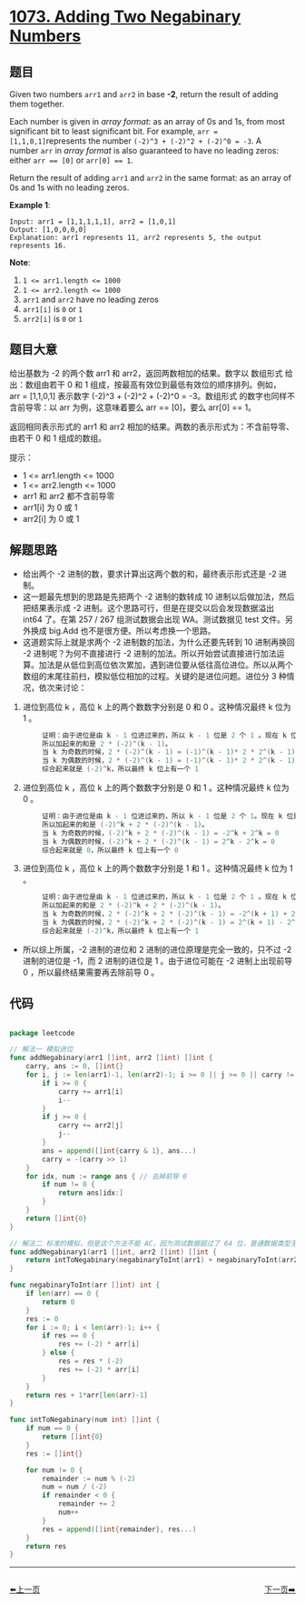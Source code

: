# [1073. Adding Two Negabinary Numbers](https://leetcode.com/problems/adding-two-negabinary-numbers/)


## 题目

Given two numbers `arr1` and `arr2` in base **-2**, return the result of adding them together.

Each number is given in *array format*: as an array of 0s and 1s, from most significant bit to least significant bit. For example, `arr = [1,1,0,1]`represents the number `(-2)^3 + (-2)^2 + (-2)^0 = -3`. A number `arr` in *array format* is also guaranteed to have no leading zeros: either `arr == [0]` or `arr[0] == 1`.

Return the result of adding `arr1` and `arr2` in the same format: as an array of 0s and 1s with no leading zeros.

**Example 1**:

    Input: arr1 = [1,1,1,1,1], arr2 = [1,0,1]
    Output: [1,0,0,0,0]
    Explanation: arr1 represents 11, arr2 represents 5, the output represents 16.

**Note**:

1. `1 <= arr1.length <= 1000`
2. `1 <= arr2.length <= 1000`
3. `arr1` and `arr2` have no leading zeros
4. `arr1[i]` is `0` or `1`
5. `arr2[i]` is `0` or `1`


## 题目大意

给出基数为 -2 的两个数 arr1 和 arr2，返回两数相加的结果。数字以 数组形式 给出：数组由若干 0 和 1 组成，按最高有效位到最低有效位的顺序排列。例如，arr = [1,1,0,1] 表示数字 (-2)^3 + (-2)^2 + (-2)^0 = -3。数组形式 的数字也同样不含前导零：以 arr 为例，这意味着要么 arr == [0]，要么 arr[0] == 1。

返回相同表示形式的 arr1 和 arr2 相加的结果。两数的表示形式为：不含前导零、由若干 0 和 1 组成的数组。

提示：

- 1 <= arr1.length <= 1000
- 1 <= arr2.length <= 1000
- arr1 和 arr2 都不含前导零
- arr1[i] 为 0 或 1
- arr2[i] 为 0 或 1



## 解题思路

- 给出两个 -2 进制的数，要求计算出这两个数的和，最终表示形式还是 -2 进制。
- 这一题最先想到的思路是先把两个 -2 进制的数转成 10 进制以后做加法，然后把结果表示成 -2 进制。这个思路可行，但是在提交以后会发现数据溢出 int64 了。在第 257 / 267 组测试数据会出现 WA。测试数据见 test 文件。另外换成 big.Add 也不是很方便。所以考虑换一个思路。
- 这道题实际上就是求两个 -2 进制数的加法，为什么还要先转到 10 进制再换回 -2 进制呢？为何不直接进行 -2 进制的加法。所以开始尝试直接进行加法运算。加法是从低位到高位依次累加，遇到进位要从低往高位进位。所以从两个数组的末尾往前扫，模拟低位相加的过程。关键的是进位问题。进位分 3 种情况，依次来讨论：

1. 进位到高位 k ，高位 k 上的两个数数字分别是 0 和 0 。这种情况最终 k 位为 1 。
```c
        证明：由于进位是由 k - 1 位进过来的，所以 k - 1 位是 2 个 1 。现在 k 位是 2 个 0，
        所以加起来的和是 2 * (-2)^(k - 1)。
        当 k 为奇数的时候，2 * (-2)^(k - 1) = (-1)^(k - 1)* 2 * 2^(k - 1) = 2^k
        当 k 为偶数的时候，2 * (-2)^(k - 1) = (-1)^(k - 1)* 2 * 2^(k - 1) = -2^k
        综合起来就是 (-2)^k，所以最终 k 位上有一个 1
```
2. 进位到高位 k ，高位 k 上的两个数数字分别是 0 和 1 。这种情况最终 k 位为 0 。
```c
        证明：由于进位是由 k - 1 位进过来的，所以 k - 1 位是 2 个 1。现在 k 位是 1 个 0 和 1 个 1,
        所以加起来的和是 (-2)^k + 2 * (-2)^(k - 1)。
        当 k 为奇数的时候，(-2)^k + 2 * (-2)^(k - 1) = -2^k + 2^k = 0
        当 k 为偶数的时候，(-2)^k + 2 * (-2)^(k - 1) = 2^k - 2^k = 0
        综合起来就是 0，所以最终 k 位上有一个 0
```
3. 进位到高位 k ，高位 k 上的两个数数字分别是 1 和 1 。这种情况最终 k 位为 1 。
```c
        证明：由于进位是由 k - 1 位进过来的，所以 k - 1 位是 2 个 1 。现在 k 位是 2 个 1，
        所以加起来的和是 2 * (-2)^k + 2 * (-2)^(k - 1)。
        当 k 为奇数的时候，2 * (-2)^k + 2 * (-2)^(k - 1) = -2^(k + 1) + 2^k = 2^k*(1 - 2) = -2^k
        当 k 为偶数的时候，2 * (-2)^k + 2 * (-2)^(k - 1) = 2^(k + 1) - 2^k = 2^k*(2 - 1) = 2^k
        综合起来就是 (-2)^k，所以最终 k 位上有一个 1
```

- 所以综上所属，-2 进制的进位和 2 进制的进位原理是完全一致的，只不过 -2 进制的进位是 -1，而 2 进制的进位是 1 。由于进位可能在 -2 进制上出现前导 0 ，所以最终结果需要再去除前导 0 。



## 代码

```go

package leetcode

// 解法一 模拟进位
func addNegabinary(arr1 []int, arr2 []int) []int {
	carry, ans := 0, []int{}
	for i, j := len(arr1)-1, len(arr2)-1; i >= 0 || j >= 0 || carry != 0; {
		if i >= 0 {
			carry += arr1[i]
			i--
		}
		if j >= 0 {
			carry += arr2[j]
			j--
		}
		ans = append([]int{carry & 1}, ans...)
		carry = -(carry >> 1)
	}
	for idx, num := range ans { // 去掉前导 0
		if num != 0 {
			return ans[idx:]
		}
	}
	return []int{0}
}

// 解法二 标准的模拟，但是这个方法不能 AC，因为测试数据超过了 64 位，普通数据类型无法存储
func addNegabinary1(arr1 []int, arr2 []int) []int {
	return intToNegabinary(negabinaryToInt(arr1) + negabinaryToInt(arr2))
}

func negabinaryToInt(arr []int) int {
	if len(arr) == 0 {
		return 0
	}
	res := 0
	for i := 0; i < len(arr)-1; i++ {
		if res == 0 {
			res += (-2) * arr[i]
		} else {
			res = res * (-2)
			res += (-2) * arr[i]
		}
	}
	return res + 1*arr[len(arr)-1]
}

func intToNegabinary(num int) []int {
	if num == 0 {
		return []int{0}
	}
	res := []int{}

	for num != 0 {
		remainder := num % (-2)
		num = num / (-2)
		if remainder < 0 {
			remainder += 2
			num++
		}
		res = append([]int{remainder}, res...)
	}
	return res
}

```


----------------------------------------------
<div style="display: flex;justify-content: space-between;align-items: center;">
<p><a href="https://books.halfrost.com/leetcode/ChapterFour/1054.Distant-Barcodes/">⬅️上一页</a></p>
<p><a href="https://books.halfrost.com/leetcode/ChapterFour/1074.Number-of-Submatrices-That-Sum-to-Target/">下一页➡️</a></p>
</div>
